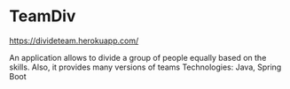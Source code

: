 # TeamDiv
https://divideteam.herokuapp.com/

An application allows to divide a group of people equally based on the skills. Also, it provides many versions of teams
Technologies: Java, Spring Boot
